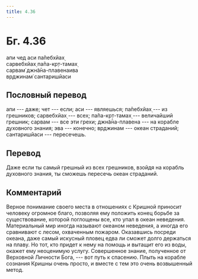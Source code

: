 ```yaml
---
title: 4.36
---
```


# Бг. 4.36
апи чед аси па̄пебхйах̣<br/>
сарвебхйах̣ па̄па-кр̣т-тамах̣<br/>
сарвам̇ джн̃а̄на-плавенаива<br/>
вр̣джинам̇ сантаришйаси
## Пословный перевод

апи --- даже; чет --- если; аси --- являешься; па̄пебхйах̣ --- из
грешников; сарвебхйах̣ --- всех; па̄па-кр̣т-тамах̣ --- величайший грешник;
сарвам --- все эти грехи; джн̃а̄на-плавена --- на корабле духовного
знания; эва --- конечно; вр̣джинам --- океан страданий; сантаришйаси ---
пересечешь.

## Перевод

Даже если ты самый грешный из всех грешников, взойдя на корабль
духовного знания, ты сможешь пересечь океан страданий.

## Комментарий

Верное понимание своего места в отношениях с Кришной приносит человеку
огромное благо, позволяя ему положить конец борьбе за существование,
которой поглощены все, кто упал в океан неведения. Материальный мир
иногда называют океаном неведения, а иногда его сравнивают с лесом,
охваченным пожаром. Оказавшись посреди океана, даже самый искусный
пловец едва ли сможет долго держаться на плаву. Но тот, кто придет к
нему на помощь и вытащит его из воды, окажет ему неоценимую услугу.
Совершенное знание, полученное от Верховной Личности Бога, --- вот путь
к спасению. Плыть на корабле сознания Кришны очень просто, и вместе с
тем это очень возвышенный метод.
